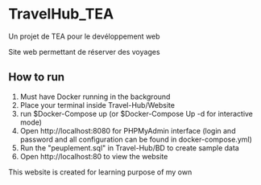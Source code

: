 # TravelHub_TEA

Un projet de TEA pour le devéloppement web

Site web permettant de réserver des voyages

## How to run

1. Must have Docker running in the background
2. Place your terminal inside Travel-Hub/Website
3. run $Docker-Compose up (or $Docker-Compose Up -d for interactive mode)
4. Open http://localhost:8080 for PHPMyAdmin interface (login and password and all configuration can be found in docker-compose.yml)
5. Run the "peuplement.sql" in Travel-Hub/BD to create sample data
6. Open http://localhost:80 to view the website


This website is created for learning purpose of my own
